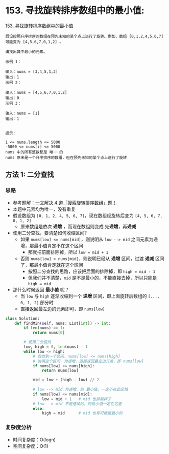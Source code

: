 # 153. 寻找旋转排序数组中的最小值: 

[153. 寻找旋转排序数组中的最小值](https://leetcode-cn.com/problems/find-minimum-in-rotated-sorted-array/)

```
假设按照升序排序的数组在预先未知的某个点上进行了旋转。例如，数组 [0,1,2,4,5,6,7] 可能变为 [4,5,6,7,0,1,2] 。

请找出其中最小的元素。

示例 1：

输入：nums = [3,4,5,1,2]
输出：1
示例 2：

输入：nums = [4,5,6,7,0,1,2]
输出：0
示例 3：

输入：nums = [1]
输出：1
 

提示：

1 <= nums.length <= 5000
-5000 <= nums[i] <= 5000
nums 中的所有整数都是 唯一 的
nums 原来是一个升序排序的数组，但在预先未知的某个点上进行了旋转
```
## 方法 1: 二分查找

### 思路

* 参考题解：[一文解决 4 道「搜索旋转排序数组」题！](https://leetcode-cn.com/problems/find-minimum-in-rotated-sorted-array/solution/yi-wen-jie-jue-4-dao-sou-suo-xuan-zhuan-pai-xu-s-3/)
* 本题中元素均为唯一，没有重复
* 假设数组为 `[0, 1, 2, 4, 5, 6, 7]`，现在数组经旋转后变为 `[4, 5, 6, 7, 0, 1, 2]`
    * 原来数组是依次 **递增** ，而现在数组则变成 先**递增**，再**递减**
* 使用二分查找，要清楚如何收缩区间?
    * 如果 `nums[low] <= nums[mid]`，则说明从 `low --> mid` 之间元素为递增，那最小值肯定不在这个区间 
        * 那就把前面排除掉，所以 `low = mid + 1`
    * 否则 `nums[low] > nums[mid]`，则说明已经从 **递增** 区间，过渡 **递减** 区间了，那最小值肯定就在这个区间
        * 按照二分查找的思路，应该把后面的排除掉，即 `high = mid - 1`
        * 但我们并不清楚，`mid` 是不是最小的，不能直接去掉，所以只能是 `high = mid`
* 那什么时候返回 **最小值** 呢？
    * 当 `low` 与 `high` 逐渐收缩到一个 **递增** 区间，即上面旋转后数组的 `[..., 0, 1, 2]` 部分时
    * 直接返回最左边的元素即可，即 `nums[low]`

```python
class Solution:
    def findMin(self, nums: List[int]) -> int:
        if len(nums) == 1:
            return nums[0]

        # 使用二分查找
        low, high = 0, len(nums) - 1
        while low <= high:
            # 收敛到一个区间，nums[low] <= nums[high]
            # 说明这个区间，为递增，直接返回最左边元素，即 nums[low]
            if nums[low] <= nums[high]:
                return nums[low]

            mid = low + (high - low) // 2
            
            # low --> mid 为递增，则 最小值，一定不在此区域
            if nums[low] <= nums[mid]:
                low = mid + 1   # mid 也排除掉了
            # low --> mid 不是连续的，则最小值一定在这里
            else:
                high = mid      # mid 也有可能是最小的
```

### 复杂度分析

* 时间复杂度：O(logn)
* 空间复杂度：O(1)
